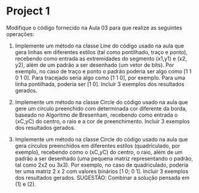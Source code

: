 # Project 1
Modifique o código fornecido na Aula 03 para que realize as seguintes operações:

1. Implemente um método na classe Line do código usado na aula que gera linhas em
diferentes estilos (tal como pontilhado, traço e ponto), recebendo como entrada
as extremidades do segmento (x1,y1) e (x2, y2), além de um padrão a ser
desenhado (um vetor de bits). Por exemplo, no caso de traço e ponto o
padrão poderia ser algo como [1 1 0 1 0]. Para tracejado seria algo
como [1 1 0], por exemplo. Para uma linha pontilhada, poderia ser  [1 0]. Incluir 3
exemplos dos resultados gerados.

2. Implemente um método na classe Circle do código usado na aula que gere um
círculo preenchido com determinada cor diferente da borda, baseado no Algoritmo
de Bresenham, recebendo como entrada o (xC,yC) do centro, o raio e a cor de
preenchimento. Incluir 3 exemplos dos resultados gerados.

3. Implemente um método na classe Circle do código usado na aula que gera círculos
preenchidos em diferentes estilos (quadriculado, por exemplo), recebendo como o
(xC,yC) do centro, o raio, além de um padrão a ser desenhado (uma pequena
matriz representando o padrão, tal como 2x2 ou 3x3). Por exemplo, no caso de quadriculado,
poderia ter uma matriz 2 x 2 com valores binários [1 0; 0 1]. Incluir 3
exemplos dos resultados gerados. SUGESTÃO: Combinar a solução pensada em (1) e (2).
